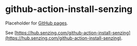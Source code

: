 # github-action-install-senzing

Placeholder for [GitHub pages](https://pages.github.com/).

See [https://hub.senzing.com/github-action-install-senzing](https://hub.senzing.com/github-action-install-senzing).
